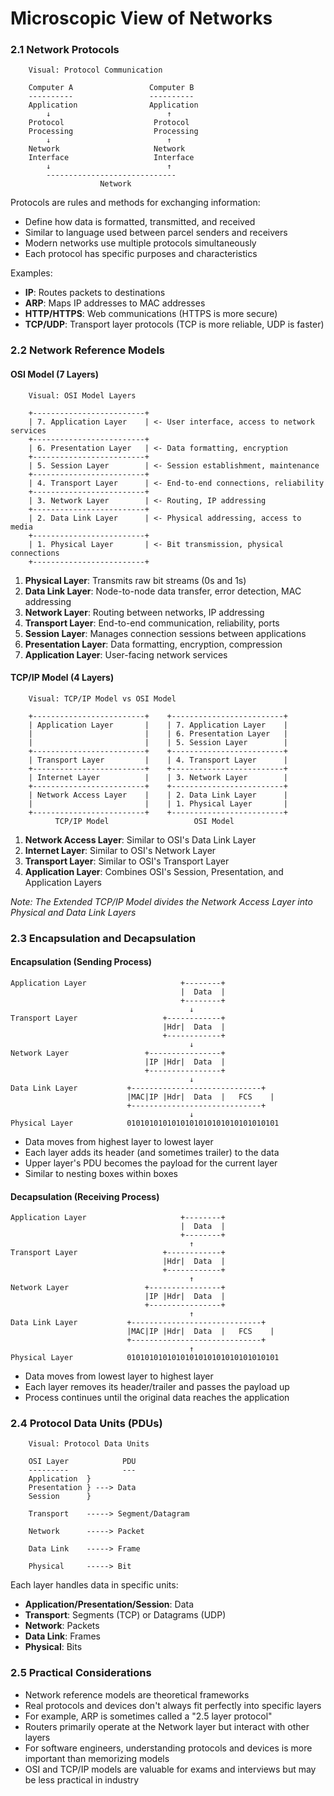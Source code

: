 
# Microscopic View of Networks

### 2.1 Network Protocols

```
    Visual: Protocol Communication
    
    Computer A                 Computer B
    ----------                 ----------
    Application                Application
        ↓                          ↑
    Protocol                    Protocol
    Processing                  Processing
        ↓                          ↑
    Network                     Network
    Interface                   Interface
        ↓                          ↑
        -----------------------------
                    Network
```

Protocols are rules and methods for exchanging information:
- Define how data is formatted, transmitted, and received
- Similar to language used between parcel senders and receivers
- Modern networks use multiple protocols simultaneously
- Each protocol has specific purposes and characteristics

Examples:
- **IP**: Routes packets to destinations
- **ARP**: Maps IP addresses to MAC addresses
- **HTTP/HTTPS**: Web communications (HTTPS is more secure)
- **TCP/UDP**: Transport layer protocols (TCP is more reliable, UDP is faster)

### 2.2 Network Reference Models

#### OSI Model (7 Layers)

```
    Visual: OSI Model Layers
    
    +-------------------------+
    | 7. Application Layer    | <- User interface, access to network services
    +-------------------------+
    | 6. Presentation Layer   | <- Data formatting, encryption
    +-------------------------+
    | 5. Session Layer        | <- Session establishment, maintenance
    +-------------------------+
    | 4. Transport Layer      | <- End-to-end connections, reliability
    +-------------------------+
    | 3. Network Layer        | <- Routing, IP addressing
    +-------------------------+
    | 2. Data Link Layer      | <- Physical addressing, access to media
    +-------------------------+
    | 1. Physical Layer       | <- Bit transmission, physical connections
    +-------------------------+
```

1. **Physical Layer**: Transmits raw bit streams (0s and 1s)
2. **Data Link Layer**: Node-to-node data transfer, error detection, MAC addressing
3. **Network Layer**: Routing between networks, IP addressing
4. **Transport Layer**: End-to-end communication, reliability, ports
5. **Session Layer**: Manages connection sessions between applications
6. **Presentation Layer**: Data formatting, encryption, compression
7. **Application Layer**: User-facing network services

#### TCP/IP Model (4 Layers)

```
    Visual: TCP/IP Model vs OSI Model
    
    +-------------------------+    +-------------------------+
    | Application Layer       |    | 7. Application Layer    |
    |                         |    | 6. Presentation Layer   |
    |                         |    | 5. Session Layer        |
    +-------------------------+    +-------------------------+
    | Transport Layer         |    | 4. Transport Layer      |
    +-------------------------+    +-------------------------+
    | Internet Layer          |    | 3. Network Layer        |
    +-------------------------+    +-------------------------+
    | Network Access Layer    |    | 2. Data Link Layer      |
    |                         |    | 1. Physical Layer       |
    +-------------------------+    +-------------------------+
          TCP/IP Model                   OSI Model
```

1. **Network Access Layer**: Similar to OSI's Data Link Layer
2. **Internet Layer**: Similar to OSI's Network Layer
3. **Transport Layer**: Similar to OSI's Transport Layer
4. **Application Layer**: Combines OSI's Session, Presentation, and Application Layers

*Note: The Extended TCP/IP Model divides the Network Access Layer into Physical and Data Link Layers*

### 2.3 Encapsulation and Decapsulation

#### Encapsulation (Sending Process)

```
Application Layer                     +--------+
                                      |  Data  |
                                      +--------+
                                        ↓
Transport Layer                   +------------+
                                  |Hdr|  Data  |
                                  +------------+
                                        ↓
Network Layer                 +----------------+
                              |IP |Hdr|  Data  |
                              +----------------+
                                        ↓
Data Link Layer           +-----------------------------+
                          |MAC|IP |Hdr|  Data  |   FCS    |
                          +-----------------------------+
                                        ↓
Physical Layer            0101010101010101010101010101010101

```

- Data moves from highest layer to lowest layer
- Each layer adds its header (and sometimes trailer) to the data
- Upper layer's PDU becomes the payload for the current layer
- Similar to nesting boxes within boxes

#### Decapsulation (Receiving Process)

```
Application Layer                     +--------+
                                      |  Data  |
                                      +--------+
                                        ↑
Transport Layer                   +------------+
                                  |Hdr|  Data  |
                                  +------------+
                                        ↑
Network Layer                 +----------------+
                              |IP |Hdr|  Data  |
                              +----------------+
                                        ↑
Data Link Layer           +-----------------------------+
                          |MAC|IP |Hdr|  Data  |   FCS    |
                          +-----------------------------+
                                        ↑
Physical Layer            0101010101010101010101010101010101
```

- Data moves from lowest layer to highest layer
- Each layer removes its header/trailer and passes the payload up
- Process continues until the original data reaches the application

### 2.4 Protocol Data Units (PDUs)

```
    Visual: Protocol Data Units
    
    OSI Layer            PDU
    ---------            ---
    Application  }
    Presentation } ---> Data
    Session      }
    
    Transport    -----> Segment/Datagram
    
    Network      -----> Packet
    
    Data Link    -----> Frame
    
    Physical     -----> Bit
```

Each layer handles data in specific units:
- **Application/Presentation/Session**: Data
- **Transport**: Segments (TCP) or Datagrams (UDP)
- **Network**: Packets
- **Data Link**: Frames
- **Physical**: Bits

### 2.5 Practical Considerations

- Network reference models are theoretical frameworks
- Real protocols and devices don't always fit perfectly into specific layers
- For example, ARP is sometimes called a "2.5 layer protocol"
- Routers primarily operate at the Network layer but interact with other layers
- For software engineers, understanding protocols and devices is more important than memorizing models
- OSI and TCP/IP models are valuable for exams and interviews but may be less practical in industry